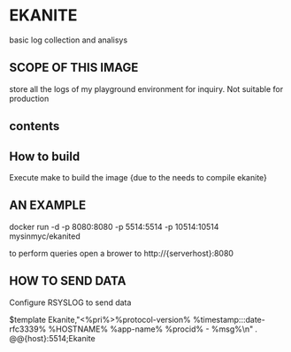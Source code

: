 # EKANITE

basic log collection and analisys



## SCOPE OF THIS IMAGE

store all the logs of my playground environment for inquiry. Not suitable for production


## contents


## How to build

Execute make to build the image {due to the needs to compile ekanite}

## AN EXAMPLE

docker run -d -p 8080:8080 -p 5514:5514 -p 10514:10514 mysinmyc/ekanited

to perform queries open a brower to http://{serverhost}:8080

## HOW TO SEND DATA
Configure RSYSLOG to send data

$template Ekanite,"<%pri%>%protocol-version% %timestamp:::date-rfc3339% %HOSTNAME% %app-name% %procid% - %msg%\n"
*.*             @@{host}:5514;Ekanite

